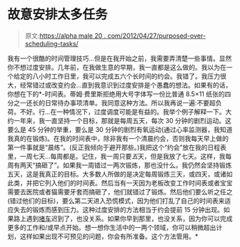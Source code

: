 # 故意安排太多任务

> 原文:[https://alpha male 20 . com/2012/04/27/purposed-over-scheduling-tasks/](https://alphamale20.com/2012/04/27/purposely-over-scheduling-tasks/)

我有一个很酷的时间管理技巧...但是在我开始之前，我需要弄清楚一些事情。显然你不想过度安排。几年前，在我做生意的早期，我一直都是这么做的。我以为在一个给定的八小时工作日里，我可以完成五六个长时间的约会。我错了。我压力很大，经常错过或改变约会...直到我意识到过度安排是个愚蠢的想法。如果有的话，你想在下的*-时间表。蒂姆·费里斯拒绝用大号字体写一份比普通 8.5×11 纸张的四分之一还长的日常待办事项清单。我同意这种方法。所以我再说一遍:不要超负荷。不好。行...在一种情况下，过度调度可能是有益的。我举个例子解释一下。大约一年来，我一直坚持一个目标，那就是每周五天，每次 30 分钟的剧烈运动。这要么是 45 分钟的举重，要么是 30 分钟的剧烈有氧运动(通过心率监测器，我知道我真的在锻炼)。在我的时间表中，除非我有一个清晨约会，否则我每天早上做的第一件事就是“晨练”。(反正我倾向于避开那些。)我把这个“约会”放在我的日程表里，一周七天...每周都是。记住，我一周只要*五*天，但是我放了七天。这样，我每周有两天“搞砸了”。如果我一周错过一两次锻炼，那也没什么。我仍然会坚持锻炼五天，这是我真正的目标。大多数人所做的是决定每周锻炼三天，或四天，或诸如此类，并把它列入他们的时间表。然后当有一天因为老板改变工作时间表或者宝宝需要去医院或者猫需要牙套而搞砸了，他们就错过了锻炼。然后他们要么听之任之(错过他们的目标)，要么第二天进入恐慌模式，因为他们打乱了自己的时间表来适应失去的锻炼而感到压力。这种过度安排的方法相当于约会提前 15 分钟出现。如果路上遇到[堵车](http://www.sublimeyourtime.com/2012/03/02/avoiding-traffic/ "Avoiding Traffic")迟到了，也没关系。如果你早到那里，也没关系，因为你可以完成更多的工作和/或早点开始。想一想你生活中的一两个领域，你可以稍微超出计划，这样如果出现不可预见的问题，你会有所准备。这个方法管用。*